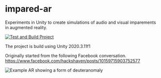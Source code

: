# impared-ar
Experiments in Unity to create simulations of audio and visual imparements in augmented reality.

[![Test and Build Project](https://github.com/Hackshaven/impaired-ar/actions/workflows/main.yml/badge.svg)](https://github.com/Hackshaven/impaired-ar/actions/workflows/main.yml)

The project is build using Unity 2020.3.11f1

Originally started from the following Facebook conversation. https://www.facebook.com/hackshaven/posts/10159715903752577

![Example AR showing a form of deuteranomaly](https://user-images.githubusercontent.com/62408375/122092858-a7109580-cdc7-11eb-86b9-47bf929ed45b.png)
